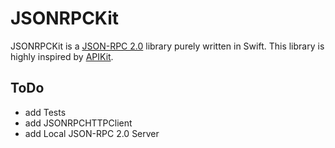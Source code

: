 # JSONRPCKit
JSONRPCKit is a [JSON-RPC 2.0](http://www.jsonrpc.org/specification) library purely written in Swift. This library is highly inspired by [APIKit](https://github.com/ishkawa/APIKit).

## ToDo
- add Tests
- add JSONRPCHTTPClient
- add Local JSON-RPC 2.0 Server
